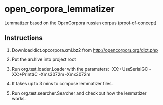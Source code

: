open_corpora_lemmatizer
=======================

Lemmatizer based on the OpenCorpora russian corpus (proof-of-concept)

Instructions
---------------------

1. Download dict.opcorpora.xml.bz2 from http://opencorpora.org/dict.php

2. Put the archive into project root

3. Run org.test.loader.Loader with the parameters: -XX:+UseSerialGC -XX:+PrintGC -Xms3072m -Xmx3072m

4. It takes up to 3 mins to compose lemmatizer files.

5. Run org.test.searcher.Searcher and check out how the lemmatizer works.
